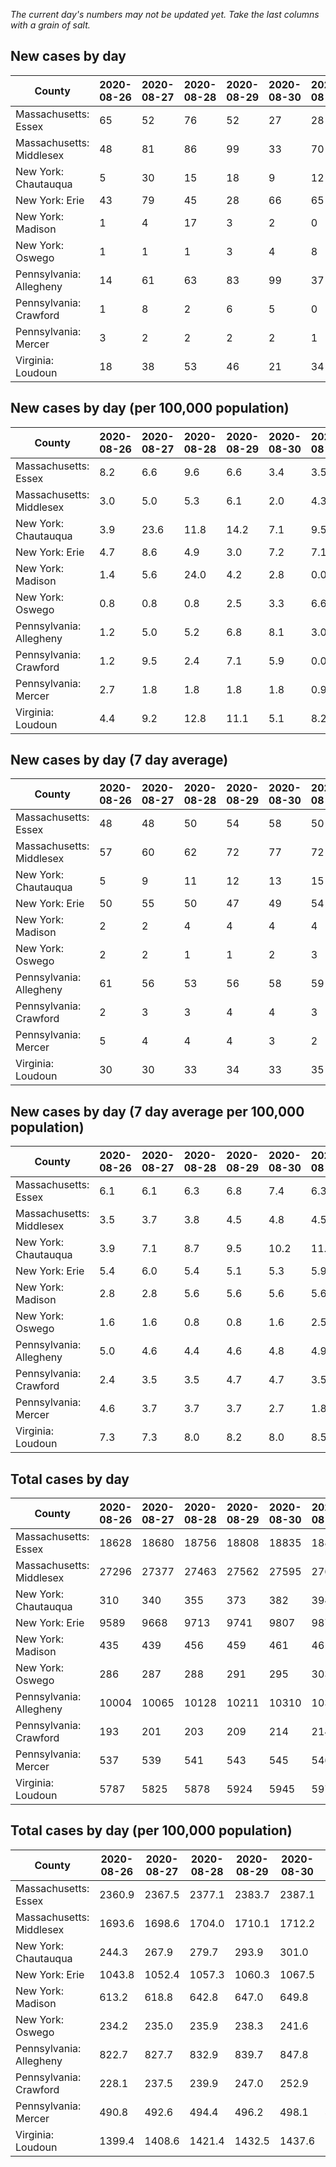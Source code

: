 _The current day's numbers may not be updated yet. Take the last columns with a grain of salt._
## New cases by day

| County | 2020-08-26 | 2020-08-27 | 2020-08-28 | 2020-08-29 | 2020-08-30 | 2020-08-31 | 2020-09-01 |
| --- | --- | --- | --- | --- | --- | --- | --- |
| Massachusetts: Essex | 65 | 52 | 76 | 52 | 27 | 28 |  |
| Massachusetts: Middlesex | 48 | 81 | 86 | 99 | 33 | 70 |  |
| New York: Chautauqua | 5 | 30 | 15 | 18 | 9 | 12 |  |
| New York: Erie | 43 | 79 | 45 | 28 | 66 | 65 |  |
| New York: Madison | 1 | 4 | 17 | 3 | 2 | 0 |  |
| New York: Oswego | 1 | 1 | 1 | 3 | 4 | 8 |  |
| Pennsylvania: Allegheny | 14 | 61 | 63 | 83 | 99 | 37 |  |
| Pennsylvania: Crawford | 1 | 8 | 2 | 6 | 5 | 0 |  |
| Pennsylvania: Mercer | 3 | 2 | 2 | 2 | 2 | 1 |  |
| Virginia: Loudoun | 18 | 38 | 53 | 46 | 21 | 34 |  |

## New cases by day (per 100,000 population)

| County | 2020-08-26 | 2020-08-27 | 2020-08-28 | 2020-08-29 | 2020-08-30 | 2020-08-31 | 2020-09-01 |
| --- | --- | --- | --- | --- | --- | --- | --- |
| Massachusetts: Essex | 8.2 | 6.6 | 9.6 | 6.6 | 3.4 | 3.5 |  |
| Massachusetts: Middlesex | 3.0 | 5.0 | 5.3 | 6.1 | 2.0 | 4.3 |  |
| New York: Chautauqua | 3.9 | 23.6 | 11.8 | 14.2 | 7.1 | 9.5 |  |
| New York: Erie | 4.7 | 8.6 | 4.9 | 3.0 | 7.2 | 7.1 |  |
| New York: Madison | 1.4 | 5.6 | 24.0 | 4.2 | 2.8 | 0.0 |  |
| New York: Oswego | 0.8 | 0.8 | 0.8 | 2.5 | 3.3 | 6.6 |  |
| Pennsylvania: Allegheny | 1.2 | 5.0 | 5.2 | 6.8 | 8.1 | 3.0 |  |
| Pennsylvania: Crawford | 1.2 | 9.5 | 2.4 | 7.1 | 5.9 | 0.0 |  |
| Pennsylvania: Mercer | 2.7 | 1.8 | 1.8 | 1.8 | 1.8 | 0.9 |  |
| Virginia: Loudoun | 4.4 | 9.2 | 12.8 | 11.1 | 5.1 | 8.2 |  |

## New cases by day (7 day average)

| County | 2020-08-26 | 2020-08-27 | 2020-08-28 | 2020-08-29 | 2020-08-30 | 2020-08-31 | 2020-09-01 |
| --- | --- | --- | --- | --- | --- | --- | --- |
| Massachusetts: Essex | 48 | 48 | 50 | 54 | 58 | 50 |  |
| Massachusetts: Middlesex | 57 | 60 | 62 | 72 | 77 | 72 |  |
| New York: Chautauqua | 5 | 9 | 11 | 12 | 13 | 15 |  |
| New York: Erie | 50 | 55 | 50 | 47 | 49 | 54 |  |
| New York: Madison | 2 | 2 | 4 | 4 | 4 | 4 |  |
| New York: Oswego | 2 | 2 | 1 | 1 | 2 | 3 |  |
| Pennsylvania: Allegheny | 61 | 56 | 53 | 56 | 58 | 59 |  |
| Pennsylvania: Crawford | 2 | 3 | 3 | 4 | 4 | 3 |  |
| Pennsylvania: Mercer | 5 | 4 | 4 | 4 | 3 | 2 |  |
| Virginia: Loudoun | 30 | 30 | 33 | 34 | 33 | 35 |  |

## New cases by day (7 day average per 100,000 population)

| County | 2020-08-26 | 2020-08-27 | 2020-08-28 | 2020-08-29 | 2020-08-30 | 2020-08-31 | 2020-09-01 |
| --- | --- | --- | --- | --- | --- | --- | --- |
| Massachusetts: Essex | 6.1 | 6.1 | 6.3 | 6.8 | 7.4 | 6.3 |  |
| Massachusetts: Middlesex | 3.5 | 3.7 | 3.8 | 4.5 | 4.8 | 4.5 |  |
| New York: Chautauqua | 3.9 | 7.1 | 8.7 | 9.5 | 10.2 | 11.8 |  |
| New York: Erie | 5.4 | 6.0 | 5.4 | 5.1 | 5.3 | 5.9 |  |
| New York: Madison | 2.8 | 2.8 | 5.6 | 5.6 | 5.6 | 5.6 |  |
| New York: Oswego | 1.6 | 1.6 | 0.8 | 0.8 | 1.6 | 2.5 |  |
| Pennsylvania: Allegheny | 5.0 | 4.6 | 4.4 | 4.6 | 4.8 | 4.9 |  |
| Pennsylvania: Crawford | 2.4 | 3.5 | 3.5 | 4.7 | 4.7 | 3.5 |  |
| Pennsylvania: Mercer | 4.6 | 3.7 | 3.7 | 3.7 | 2.7 | 1.8 |  |
| Virginia: Loudoun | 7.3 | 7.3 | 8.0 | 8.2 | 8.0 | 8.5 |  |

## Total cases by day

| County | 2020-08-26 | 2020-08-27 | 2020-08-28 | 2020-08-29 | 2020-08-30 | 2020-08-31 | 2020-09-01 |
| --- | --- | --- | --- | --- | --- | --- | --- |
| Massachusetts: Essex | 18628 | 18680 | 18756 | 18808 | 18835 | 18863 |  |
| Massachusetts: Middlesex | 27296 | 27377 | 27463 | 27562 | 27595 | 27665 |  |
| New York: Chautauqua | 310 | 340 | 355 | 373 | 382 | 394 |  |
| New York: Erie | 9589 | 9668 | 9713 | 9741 | 9807 | 9872 |  |
| New York: Madison | 435 | 439 | 456 | 459 | 461 | 461 |  |
| New York: Oswego | 286 | 287 | 288 | 291 | 295 | 303 |  |
| Pennsylvania: Allegheny | 10004 | 10065 | 10128 | 10211 | 10310 | 10347 |  |
| Pennsylvania: Crawford | 193 | 201 | 203 | 209 | 214 | 214 |  |
| Pennsylvania: Mercer | 537 | 539 | 541 | 543 | 545 | 546 |  |
| Virginia: Loudoun | 5787 | 5825 | 5878 | 5924 | 5945 | 5979 |  |

## Total cases by day (per 100,000 population)

| County | 2020-08-26 | 2020-08-27 | 2020-08-28 | 2020-08-29 | 2020-08-30 | 2020-08-31 | 2020-09-01 |
| --- | --- | --- | --- | --- | --- | --- | --- |
| Massachusetts: Essex | 2360.9 | 2367.5 | 2377.1 | 2383.7 | 2387.1 | 2390.6 |  |
| Massachusetts: Middlesex | 1693.6 | 1698.6 | 1704.0 | 1710.1 | 1712.2 | 1716.5 |  |
| New York: Chautauqua | 244.3 | 267.9 | 279.7 | 293.9 | 301.0 | 310.5 |  |
| New York: Erie | 1043.8 | 1052.4 | 1057.3 | 1060.3 | 1067.5 | 1074.6 |  |
| New York: Madison | 613.2 | 618.8 | 642.8 | 647.0 | 649.8 | 649.8 |  |
| New York: Oswego | 234.2 | 235.0 | 235.9 | 238.3 | 241.6 | 248.1 |  |
| Pennsylvania: Allegheny | 822.7 | 827.7 | 832.9 | 839.7 | 847.8 | 850.9 |  |
| Pennsylvania: Crawford | 228.1 | 237.5 | 239.9 | 247.0 | 252.9 | 252.9 |  |
| Pennsylvania: Mercer | 490.8 | 492.6 | 494.4 | 496.2 | 498.1 | 499.0 |  |
| Virginia: Loudoun | 1399.4 | 1408.6 | 1421.4 | 1432.5 | 1437.6 | 1445.8 |  |
